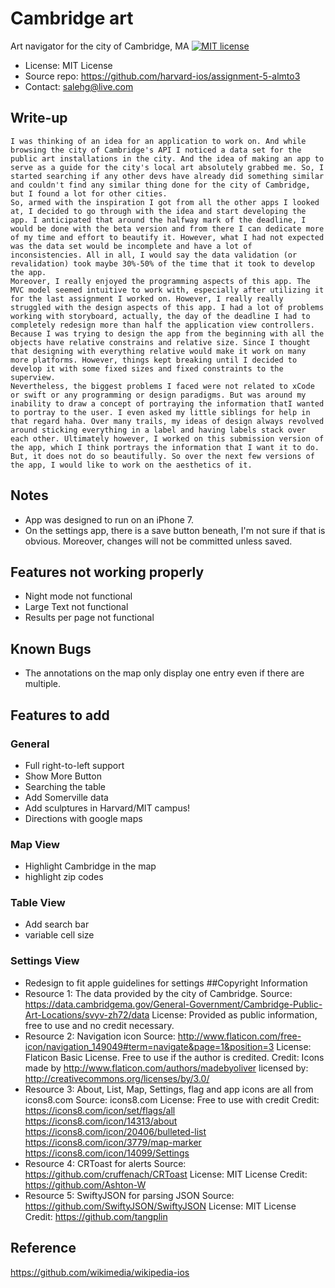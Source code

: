# Cambridge art
Art navigator for the city of Cambridge, MA
[![MIT license](https://img.shields.io/badge/license-MIT-lightgrey.svg)](https://raw.githubusercontent.com/harvard-ios/assignment-5-almto3/master/LICENSE.txt)
* License: MIT License
* Source repo: https://github.com/harvard-ios/assignment-5-almto3
* Contact: salehg@live.com

## Write-up
	I was thinking of an idea for an application to work on. And while browsing the city of Cambridge's API I noticed a data set for the public art installations in the city. And the idea of making an app to serve as a guide for the city's local art absolutely grabbed me. So, I started searching if any other devs have already did something similar and couldn't find any similar thing done for the city of Cambridge, but I found a lot for other cities.
	So, armed with the inspiration I got from all the other apps I looked at, I decided to go through with the idea and start developing the app. I anticipated that around the halfway mark of the deadline, I would be done with the beta version and from there I can dedicate more of my time and effort to beautify it. However, what I had not expected was the data set would be incomplete and have a lot of inconsistencies. All in all, I would say the data validation (or revalidation) took maybe 30%-50% of the time that it took to develop the app.
	Moreover, I really enjoyed the programming aspects of this app. The MVC model seemed intuitive to work with, especially after utilizing it for the last assignment I worked on. However, I really really struggled with the design aspects of this app. I had a lot of problems working with storyboard, actually, the day of the deadline I had to completely redesign more than half the application view controllers. Because I was trying to design the app from the beginning with all the objects have relative constrains and relative size. Since I thought that designing with everything relative would make it work on many more platforms. However, things kept breaking until I decided to develop it with some fixed sizes and fixed constraints to the superview.
	Nevertheless, the biggest problems I faced were not related to xCode or swift or any programming or design paradigms. But was around my inability to draw a concept of portraying the information thatI wanted to portray to the user. I even asked my little siblings for help in that regard haha. Over many trails, my ideas of design always revolved around sticking everything in a label and having labels stack over each other. Ultimately however, I worked on this submission version of the app, which I think portrays the information that I want it to do. But, it does not do so beautifully. So over the next few versions of the app, I would like to work on the aesthetics of it.

## Notes
 * App was designed to run on an iPhone 7.
 * On the settings app, there is a save button beneath, I'm not sure if that is obvious. Moreover, changes will not be committed unless saved.

## Features not working properly
 * Night mode not functional
 * Large Text not functional
 * Results per page not functional

## Known Bugs
 * The annotations on the map only display one entry even if there are multiple.

## Features to add
### General
 * Full right-to-left support
 * Show More Button
 * Searching the table
 * Add Somerville data
 * Add sculptures in Harvard/MIT campus!
 * Directions with google maps
### Map View
 * Highlight Cambridge in the map
 * highlight zip codes
### Table View
 * Add search bar
 * variable cell size
### Settings View
 * Redesign to fit apple guidelines for settings
##Copyright Information
 * Resource 1:
   The data provided by the city of Cambridge.
   Source: https://data.cambridgema.gov/General-Government/Cambridge-Public-Art-Locations/svyv-zh72/data
   License: Provided as public information, free to use and no credit necessary.
 * Resource 2:
   Navigation icon
   Source: http://www.flaticon.com/free-icon/navigation_149049#term=navigate&page=1&position=3
   License: Flaticon Basic License. Free to use if the author is credited.
   Credit:
     Icons made by http://www.flaticon.com/authors/madebyoliver
     licensed by: http://creativecommons.org/licenses/by/3.0/
 * Resource 3:
   About, List, Map, Settings, flag and app icons are all from icons8.com
   Source: icons8.com
   License: Free to use with credit
   Credit:
     https://icons8.com/icon/set/flags/all
     https://icons8.com/icon/14313/about
     https://icons8.com/icon/20406/bulleted-list
     https://icons8.com/icon/3779/map-marker
     https://icons8.com/icon/14099/Settings
 * Resource 4:
   CRToast for alerts
   Source: https://github.com/cruffenach/CRToast
   License: MIT License
   Credit:
     https://github.com/Ashton-W
 * Resource 5:
   SwiftyJSON for parsing JSON
   Source: https://github.com/SwiftyJSON/SwiftyJSON
   License: MIT License
   Credit:
     https://github.com/tangplin

## Reference
 https://github.com/wikimedia/wikipedia-ios
